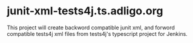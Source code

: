 # junit-xml-tests4j.ts.adligo.org
This project will create backword compatible junit xml, and forword compatible tests4j xml files from tests4j's typescript project for Jenkins.
